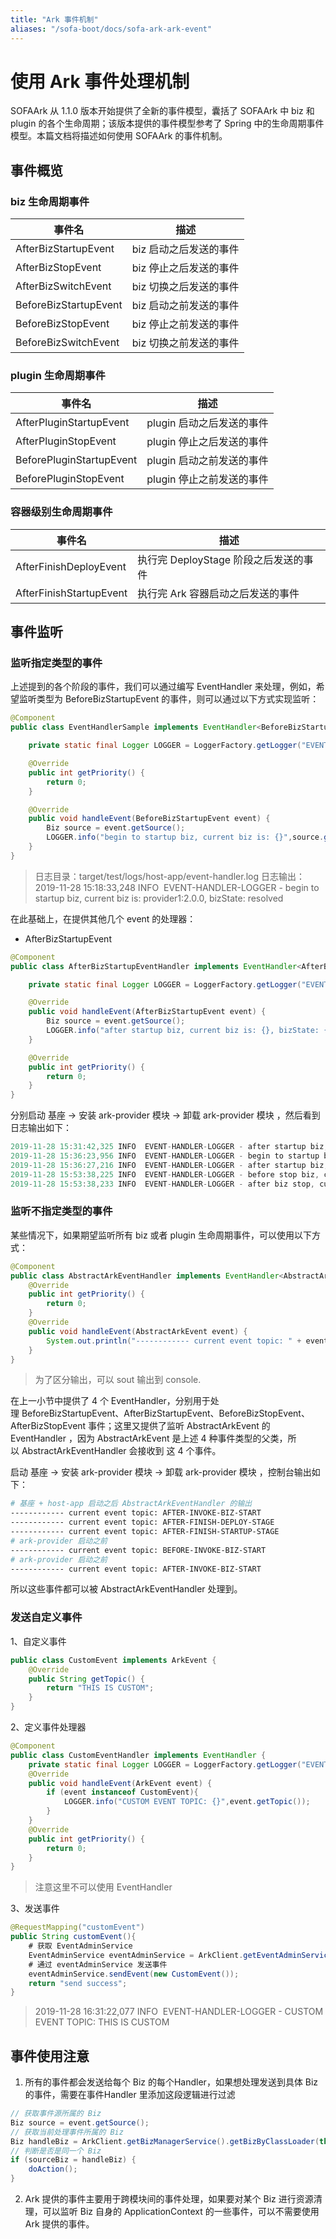 ```yaml
---
title: "Ark 事件机制"
aliases: "/sofa-boot/docs/sofa-ark-ark-event"
---
```


# 使用 Ark 事件处理机制

SOFAArk 从 1.1.0 版本开始提供了全新的事件模型，囊括了 SOFAArk 中 biz 和 plugin 的各个生命周期；该版本提供的事件模型参考了 Spring 中的生命周期事件模型。本篇文档将描述如何使用 SOFAArk 的事件机制。

## 事件概览

### biz 生命周期事件

| 事件名 | 描述 |
| --- | --- |
| AfterBizStartupEvent | biz 启动之后发送的事件 |
| AfterBizStopEvent | biz 停止之后发送的事件 |
| AfterBizSwitchEvent | biz 切换之后发送的事件 |
| BeforeBizStartupEvent | biz 启动之前发送的事件 |
| BeforeBizStopEvent | biz 停止之前发送的事件 |
| BeforeBizSwitchEvent | biz 切换之前发送的事件 |

### plugin 生命周期事件

| 事件名 | 描述 |
| --- | --- |
| AfterPluginStartupEvent | plugin 启动之后发送的事件 |
| AfterPluginStopEvent | plugin 停止之后发送的事件 |
| BeforePluginStartupEvent | plugin 启动之前发送的事件 |
| BeforePluginStopEvent | plugin 停止之前发送的事件 |

### 容器级别生命周期事件

| 事件名 | 描述 |
| --- | --- |
| AfterFinishDeployEvent | 执行完 DeployStage 阶段之后发送的事件 |
| AfterFinishStartupEvent | 执行完 Ark 容器启动之后发送的事件 |

## 事件监听

### 监听指定类型的事件

上述提到的各个阶段的事件，我们可以通过编写 EventHandler 来处理，例如，希望监听类型为 BeforeBizStartupEvent 的事件，则可以通过以下方式实现监听：

```java
@Component
public class EventHandlerSample implements EventHandler<BeforeBizStartupEvent> {

    private static final Logger LOGGER = LoggerFactory.getLogger("EVENT-HANDLER-LOGGER");

    @Override
    public int getPriority() {
        return 0;
    }

    @Override
    public void handleEvent(BeforeBizStartupEvent event) {
        Biz source = event.getSource();
        LOGGER.info("begin to startup biz, current biz is: {}",source.getIdentity());
    }
}
```

> 日志目录：target/test/logs/host-app/event-handler.log
> 日志输出：
> 2019-11-28 15:18:33,248 INFO  EVENT-HANDLER-LOGGER - begin to startup biz, current biz is: provider1:2.0.0, bizState: resolved

在此基础上，在提供其他几个 event 的处理器：

- AfterBizStartupEvent

```java
@Component
public class AfterBizStartupEventHandler implements EventHandler<AfterBizStartupEvent> {

    private static final Logger LOGGER = LoggerFactory.getLogger("EVENT-HANDLER-LOGGER");

    @Override
    public void handleEvent(AfterBizStartupEvent event) {
        Biz source = event.getSource();
        LOGGER.info("after startup biz, current biz is: {}, bizState: {}",source.getIdentity(),source.getBizState() );
    }

    @Override
    public int getPriority() {
        return 0;
    }
}
```

分别启动 基座 -> 安装 ark-provider 模块 -> 卸载 ark-provider 模块 ，然后看到日志输出如下：

```java
2019-11-28 15:31:42,325 INFO  EVENT-HANDLER-LOGGER - after startup biz, current biz is: host-app:2.0.0, bizState: resolved
2019-11-28 15:36:23,956 INFO  EVENT-HANDLER-LOGGER - begin to startup biz, current biz is: provider1:2.0.0, bizState: resolved
2019-11-28 15:36:27,216 INFO  EVENT-HANDLER-LOGGER - after startup biz, current biz is: provider1:2.0.0, bizState: resolved
2019-11-28 15:53:38,225 INFO  EVENT-HANDLER-LOGGER - before stop biz, current biz is: provider1:2.0.0, bizState: deactivated
2019-11-28 15:53:38,233 INFO  EVENT-HANDLER-LOGGER - after biz stop, current biz is: provider1:2.0.0, bizState: unresolved
```

### 监听不指定类型的事件

某些情况下，如果期望监听所有 biz 或者 plugin 生命周期事件，可以使用以下方式：

```java
@Component
public class AbstractArkEventHandler implements EventHandler<AbstractArkEvent> {
    @Override
    public int getPriority() {
        return 0;
    }
    @Override
    public void handleEvent(AbstractArkEvent event) {
        System.out.println("------------ current event topic: " + event.getTopic());
    }
}
```

> 为了区分输出，可以 sout 输出到 console.

在上一小节中提供了 4 个 EventHandler，分别用于处理 BeforeBizStartupEvent、AfterBizStartupEvent、BeforeBizStopEvent、AfterBizStopEvent 事件；这里又提供了监听 AbstractArkEvent 的 EventHandler ，因为 AbstractArkEvent 是上述 4 种事件类型的父类，所以 AbstractArkEventHandler 会接收到 这 4 个事件。

启动 基座 -> 安装 ark-provider 模块 -> 卸载 ark-provider 模块 ，控制台输出如下：

```bash
# 基座 + host-app 启动之后 AbstractArkEventHandler 的输出
------------ current event topic: AFTER-INVOKE-BIZ-START
------------ current event topic: AFTER-FINISH-DEPLOY-STAGE
------------ current event topic: AFTER-FINISH-STARTUP-STAGE
# ark-provider 启动之前
------------ current event topic: BEFORE-INVOKE-BIZ-START
# ark-provider 启动之前
------------ current event topic: AFTER-INVOKE-BIZ-START
```

所以这些事件都可以被 AbstractArkEventHandler 处理到。

### 发送自定义事件

1、自定义事件

```java
public class CustomEvent implements ArkEvent {
    @Override
    public String getTopic() {
        return "THIS IS CUSTOM";
    }
}
```

2、定义事件处理器

```java
@Component
public class CustomEventHandler implements EventHandler {
    private static final Logger LOGGER = LoggerFactory.getLogger("EVENT-HANDLER-LOGGER");
    @Override
    public void handleEvent(ArkEvent event) {
        if (event instanceof CustomEvent){
            LOGGER.info("CUSTOM EVENT TOPIC: {}",event.getTopic());
        }
    }
    @Override
    public int getPriority() {
        return 0;
    }
}
```

> 注意这里不可以使用 EventHandler<CustomEvent>

3、发送事件

```java
@RequestMapping("customEvent")
public String customEvent(){
    # 获取 EventAdminService
    EventAdminService eventAdminService = ArkClient.getEventAdminService();
    # 通过 eventAdminService 发送事件
    eventAdminService.sendEvent(new CustomEvent());
    return "send success";
}
```

> 2019-11-28 16:31:22,077 INFO  EVENT-HANDLER-LOGGER - CUSTOM EVENT TOPIC: THIS IS CUSTOM

## 事件使用注意

1. 所有的事件都会发送给每个 Biz 的每个Handler，如果想处理发送到具体 Biz 的事件，需要在事件Handler 里添加这段逻辑进行过滤
   
```java
// 获取事件源所属的 Biz
Biz source = event.getSource();
// 获取当前处理事件所属的 Biz
Biz handleBiz = ArkClient.getBizManagerService().getBizByClassLoader(this.getClass().getClassLoader());
// 判断是否是同一个 Biz
if (sourceBiz = handleBiz) {
    doAction();
}
```
   
2. Ark 提供的事件主要用于跨模块间的事件处理，如果要对某个 Biz 进行资源清理，可以监听 Biz 自身的 ApplicationContext 的一些事件，可以不需要使用 Ark 提供的事件。
